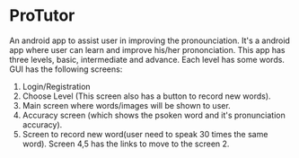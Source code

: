 # ProTutor
An android app to assist user in improving the pronounciation.
It's a android app where user can learn and improve his/her prononciation. This app has three levels, basic, intermediate and advance. Each level has some words. GUI has the following screens:

 1. Login/Registration
 2. Choose Level (This screen also has a button to record new words).
 3. Main screen where words/images will be shown to user. 
 4. Accuracy screen (which shows the psoken word and it's pronunciation accuracy).
 5. Screen to record new word(user need to speak 30 times the same word).
Screen 4,5 has the links to move to the screen 2.
